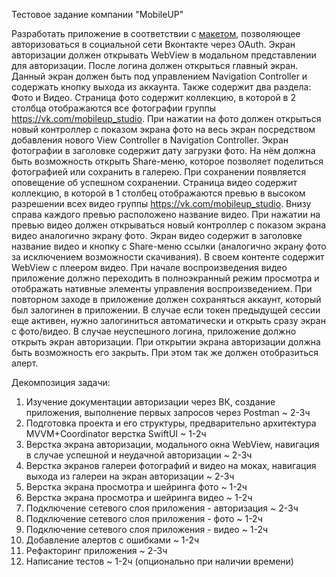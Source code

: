 Тестовое задание компании "MobileUP"

Разработать приложение в соответствии с <a href="https://www.figma.com/file/BiSgzy1gXCn679JHbAYmO2/MobileUP-Gallery?node-id=1-1036&t=6zL79XlOzrgvNtxT-0">макетом</a>, позволяющее авторизоваться в социальной сети Вконтакте через OAuth. 
Экран авторизации должен открывать WebView в модальном представлении для авторизации. 
После логина должен открыться главный экран. Данный экран должен быть под управлением Navigation Controller и содержать кнопку выхода из аккаунта. Также содержит два раздела: Фото и Видео.
Страница фото содержит коллекцию, в которой в 2 столбца отображаются все фотографии группы https://vk.com/mobileup_studio. 
При нажатии на фото должен открыться новый контроллер c показом экрана фото на весь экран посредством добавления нового View Controller в Navigation Controller.
Экран фотографии в заголовке содержит дату загрузки фото. На нём должна быть возможность открыть Share-меню, которое позволяет поделиться фотографией или сохранить в галерею. 
При сохранении появляется оповещение об успешном сохранении.
Страница видео содержит коллекцию, в которой в 1 столбец отображаются превью в высоком разрешении всех видео группы https://vk.com/mobileup_studio. 
Внизу справа каждого превью расположено название видео. При нажатии на превью видео должен открываться новый контроллер с показом экрана видео аналогично экрану фото.
Экран видео содержит в заголовке название видео и кнопку с Share-меню ссылки (аналогично экрану фото за исключением возможности скачивания). В своем контенте содержит WebView с плеером видео. 
При начале воспроизведения видео приложение должно переходить в полноэкранный режим просмотра и отображать нативные элементы управления воспроизведением.
При повторном заходе в приложение должен сохраняться аккаунт, который был залогинен в приложении. В случае если токен предыдущей сессии еще активен, нужно залогиниться автоматически и открыть сразу экран с фото/видео. 
В случае неуспешного логина, приложение должно открыть экран авторизации. При открытии экрана авторизации должна быть возможность его закрыть. При этом так же должен отобразиться алерт.

Декомпозиция задачи:
1. Изучение документации авторизации через ВК, создание приложения, выполнение первых запросов через Postman ~ 2-3ч
2. Подготовка проекта и его структуры, предварительно архитектура MVVM+Coordinator верстка SwiftUI ~ 1-2ч
3. Верстка экрана авторизации, модального окна WebView, навигация в случае успешной и неудачной авторизации  ~ 2-3ч
4. Верстка экранов галереи фотографий и видео на моках, навигация выхода из галереи на экран авторизации ~ 2-3ч
5. Верстка экрана просмотра и шейринга фото ~ 1-2ч
6. Верстка экрана просмотра и шейринга видео ~ 1-2ч
7. Подключение сетевого слоя приложения - авторизация ~ 2-3ч
8. Подключение сетевого слоя приложения - фото ~ 1-2ч
9. Подключение сетевого слоя приложения - видео ~ 1-2ч
10. Добавление алертов с ошибками ~ 1-2ч
11. Рефакторинг приложения ~ 2-3ч
12. Написание тестов ~ 1-2ч (опционально при наличии времени)
